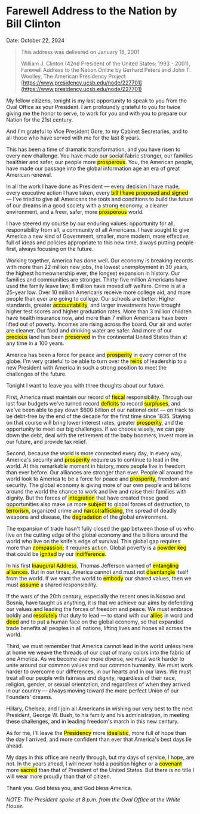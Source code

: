 # Farewell Address to the Nation by Bill Clinton

Date: October 22, 2024

>This address was delivered on January 18, 2001
> 
> William J. Clinton (42nd President of the United States: 1993 - 2001), Farewell Address to the Nation Online by Gerhard Peters and John T. Woolley, The American Presidency Project [https://www.presidency.ucsb.edu/node/227701](https://www.presidency.ucsb.edu/node/227701)

My fellow citizens, tonight is my last opportunity to speak to you from the Oval Office as your President. I am profoundly grateful to you for twice giving me the honor to serve, to work for you and with you to prepare our Nation for the 21st century.

And I'm grateful to Vice President Gore, to my Cabinet Secretaries, and to all those who have served with me for the last 8 years.

This has been a time of dramatic transformation, and you have risen to every new challenge. You have made our social fabric stronger, our families healthier and safer, our people more <mark>prosperous</mark>. You, the American people, have made our passage into the global information age an era of great American renewal.

In all the work I have done as President — every decision I have made, every executive action I have taken, every <mark>bill I have proposed and signed</mark> — I've tried to give all Americans the tools and conditions to build the future of our dreams in a good society with a strong economy, a cleaner environment, and a freer, safer, more <mark>prosperous</mark> world.

I have steered my course by our enduring values: opportunity for all, responsibility from all, a community of all Americans. I have sought to give America a new kind of Government, smaller, more modern, more effective, full of ideas and policies appropriate to this new time, always putting people first, always focusing on the future.

Working together, America has done well. Our economy is breaking records with more than 22 million new jobs, the lowest unemployment in 30 years, the highest homeownership ever, the longest expansion in history. Our families and communities are stronger. Thirty-five million Americans have used the family leave law; 8 million have moved off welfare. Crime is at a 25-year low. Over 10 million Americans receive more college aid, and more people than ever are going to college. Our schools are better. Higher standards, greater <mark>accountability</mark>, and larger investments have brought higher test scores and higher graduation rates. More than 3 million children have health insurance now, and more than 7 million Americans have been lifted out of poverty. Incomes are rising across the board. Our air and water are cleaner. Our food and drinking water are safer. And more of our <mark>precious</mark> land has been <mark>preserved</mark> in the continental United States than at any time in a 100 years.

America has been a force for peace and <mark>prosperity</mark> in every corner of the globe. I'm very grateful to be able to turn over the <mark>reins</mark> of leadership to a new President with America in such a strong position to meet the challenges of the future.

Tonight I want to leave you with three thoughts about our future.

First, America must maintain our record of <mark>fiscal</mark> responsibility. Through our last four budgets we've turned record <mark>deficits</mark> to record <mark>surpluses</mark>, and we've been able to pay down $600 billion of our national debt — on track to be debt-free by the end of the decade for the first time since 1835. Staying on that course will bring lower interest rates, greater <mark>prosperity</mark>, and the opportunity to meet our big challenges. If we choose wisely, we can pay down the debt, deal with the retirement of the baby boomers, invest more in our future, and provide tax relief.

Second, because the world is more connected every day, in every way, America's security and <mark>prosperity</mark> require us to continue to lead in the world. At this remarkable moment in history, more people live in freedom than ever before. Our alliances are stronger than ever. People all around the world look to America to be a force for peace and <mark>prosperity</mark>, freedom and security. The global economy is giving more of our own people and billions around the world the chance to work and live and raise their families with dignity. But the forces of <mark>integration</mark> that have created these good opportunities also make us more <mark>subject</mark> to global forces of destruction, to <mark>terrorism</mark>, organized crime and <mark>narcotrafficking</mark>, the spread of deadly weapons and disease, the <mark>degradation</mark> of the global environment.

The expansion of trade hasn't fully closed the gap between those of us who live on the cutting edge of the global economy and the billions around the world who live on the knife's edge of survival. This global gap requires more than <mark>compassion</mark>; it requires action. Global poverty is a <mark>powder keg</mark> that could be <mark>ignited</mark> by our <mark>indifference</mark>.

In his first <mark>Inaugural Address</mark>, Thomas Jefferson warned of <mark>entangling alliances</mark>. But in our times, America cannot and must not <mark>disentangle</mark> itself from the world. If we want the world to <mark>embody</mark> our shared values, then we must <mark>assume</mark> a shared responsibility.

If the wars of the 20th century, especially the recent ones in Kosovo and Bosnia, have taught us anything, it is that we achieve our aims by defending our values and leading the forces of freedom and peace. We must embrace boldly and <mark>resolutely</mark> that duty to lead — to stand with our <mark>allies</mark> in word and <mark>deed</mark> and to put a human face on the global economy, so that expanded trade benefits all peoples in all nations, lifting lives and hopes all across the world.

Third, we must remember that America cannot lead in the world unless here at home we weave the threads of our coat of many colors into the fabric of one America. As we become ever more diverse, we must work harder to unite around our common values and our common humanity. We must work harder to overcome our differences, in our hearts and in our laws. We must treat all our people with fairness and dignity, regardless of their race, religion, gender, or sexual orientation, and regardless of when they arrived in our country — always moving toward the more perfect Union of our Founders' dreams.

Hillary, Chelsea, and I join all Americans in wishing our very best to the next President, George W. Bush, to his family and his administration, in meeting these challenges, and in leading freedom's march in this new century.

As for me, I'll leave the <mark>Presidency</mark> more <mark>idealistic</mark>, more full of hope than the day I arrived, and more confident than ever that America's best days lie ahead.

My days in this office are nearly through, but my days of service, I hope, are not. In the years ahead, I will never hold a position higher or a <mark>covenant</mark> more <mark>sacred</mark> than that of President of the United States. But there is no title I will wear more proudly than that of citizen.

Thank you. God bless you, and God bless America.

*NOTE: The President spoke at 8 p.m. from the Oval Office at the White House.*

<div id="word-list"></div>

<script>
  (function() {
    const markedEl = document.querySelectorAll('mark');
    const ul = document.createElement('ul');

    const uniqueTexts = new Set();

    markedEl.forEach(el => {
      const text = el.textContent;

      if (!uniqueTexts.has(text)) {
        uniqueTexts.add(text);
        
        const li = document.createElement('li');
        li.textContent = text;
        
        ul.appendChild(li);
      }
    });
    
    document.getElementById('word-list').appendChild(ul);
  })();
</script>


